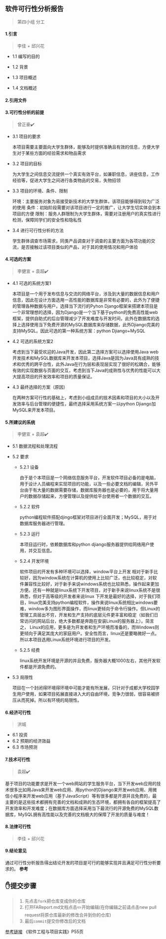 ## 软件可行性分析报告

> 第四小组 分工
#### 1.引言
> 李佳 + 邱兴花
* 1.1 编写的目的

* 1.2 背景

* 1.3 项目概述

* 1.4 文档概述
#### 2.引用文件
#### 3.可行性分析的前提
> 曾正豪:heavy_check_mark:
* 3.1 项目的要求

  本项目需要主要面向大学生群体，能够及时提供准确且有效的信息，方便大学生对于某些方面的经验需求和物品需求
* 3.2 项目的目标

  为大学生之间信息交流提供一个真实有效平台，如兼职信息，讲座信息，工作经验等，促进大学生之间进行各类物品的交易，失物招领
* 3.3 项目的环境、条件、限制

  环境：主要服务对象为易接受新技术的大学生群体，该项目能够得到较为广泛的使用
  条件：初始阶段需要对该项目进行一定的推广，让大学生切实体会到本项目的方便
  限制：服务人群限制为大学生群体，需要对注册用户的真实性进行检测，保障同学们的安全性和隐私性
* 3.4 进行可行性分析的方法

  学生群体调查市场需求，同类产品调查对于调查的主要方面为各项功能的交流，是否接触过该项目类似的产品，对于其的使用情况和用户体验
#### 4.可选的方案
> 李健宣 + 袁超:heavy_check_mark:
* 4.1 可选的系统方案1

  本项目是一个用于发布信息与交流的网络平台，涉及到大量的数据信息和用户信息，因此在设计方面选用一高性能的数据库是非常有必要的，此外为了便捷的管理各种数据与用户，选择当下流行的Pyhon Django框架来搭建本项目是一个非常理想的选择，因为Django是一个当下基于python的免费高性能web框架，提供自助式的后台管理减少了开发难度与开发时间，此外在数据库的选择上选择使用当下免费开源的MySQL数据库来存储数据，此外Djiango完美的支持MySQL。因此可选的第一种系统方案：python Djiango+MySQL
* 4.2 可选的系统方案2

  考虑到当下最受欢迎的Java开发，因此第二选择方案可以选择使用Java web开发技术和MySQL数据库来开发本项目，选择Java是因为Java具有成熟的技术和优秀的跨平台性，此外Java在行为层和表现层实现了很好的松耦合，能够有效的实现数据与页面的交互，考虑到当下Java的成熟性与优秀的性能可以大大提高项目的开发效率和项目的质量保证。
* 4.3 最终选择的方案（原因）

  在两种方案可行性的基础上，考虑到小组成员的技术因素和项目的大小以及开发效率与后台管理的便捷性，最终选择采用系统方案一以python Djiango加MySQL来开发本项目。
#### 5.所建议的系统
> 李健宣 + 袁超:heavy_check_mark:
* 5.1 数据流程和处理流程
* 5.2 要求
  * 5.2.1 设备
  
    由于是个本项目是一个网络信息服务平台，开发软件项目必备的是电脑，用于设计人员编程来实现项目的功能，以及一些必要文档的编辑，另外平台由于有大量的数据需要存储，数据库服务器也是必要的，用于将大量用户的数据存储起来，方便管理以及提供给平台使用者一个数据的交互。
  * 5.2.2 软件
  
    python编程软件搭配djingo框架对项目进行全面开发；MySQL，用于对数据库服务器进行管理。
  * 5.2.3 运行
  
    本项目运行时，依赖数据库和python djiango服务器提供给网络用户使用，并交互信息。
  * 5.2.4 开发环境
  
    软件项目的开发有多种环境可以选择，window平台上开发 相对于新手比较好，因为window系统在计算机的使用上比较广泛，也比较稳定，对软件兼容性比较好，对于新手来说windows系统也比较熟悉，操作起来更加方便。还有一种就是linux系统下开发项目，对于新手来说linux系统不是很熟悉，但对于高等级的开发者来说linux  下开发是最好的选择，对于我们项目，linux完美支持python编程软件，操作来说linux系统相比windows要难，window多为图形界面操作，而linux更倾向于命令行操作。但Linux的管理工具层出不穷，开发和生产支持的底层元件更丰富和稳定（如我们日常访问的网站后台，绝大多数都是奔跑在安装Linux的服务器上）。简言之，   Linux的应用，更多是为开发者和生产环境而准备的，而Windows则更倾向于满足其庞大的家庭用户。安全性而言，linux还是要略微好一点。所以本项目选用Linux系统环境进行项目的开发。
  * 5.2.5 经费
  
    linux系统开发环境是开源的并且免费，服务器大概1000左右，其他开发软件都是开源免费的。
 * 5.3 局限性
 
   项目在一个封闭得环境得环境中可能才能有所发展，只针对于成都大学校园学生用户使用，如果项目拓展直接进入大的自由环境，竞争力很弱，很容易被挤压从而死掉。所以有环境的局限性。
#### 6.经济可行性
> 洪城
* 6.1 投资
* 6.2 预期的经济效益
* 6.3 市场预测
#### 7.技术可行性
> 袁超:heavy_check_mark:

基于项目的功能要求是开发一个web网站的学生服务平台，当下开发web应用的技术很多比如用Java来开发web应用、用python的Djiango来开发web应用、用微信小程序来开发web应用（基于JavaScript）等有很多都是开源并且免费的，最主要的是这些技术都拥有完善的文档和成熟的生态环境，都拥有各自的框架提高了开发效率和开发难度；在数据库方面选择采用当下最流行的开源免费的MySQL数据库，MySQL拥有高性能以及完善的文档极大的保障了开发的质量与难度！
#### 8.法律可行性
> 李佳 + 邱兴花
#### 9.结论意见
通过可行性分析报告得出结论开发的项目是可行的能够实现并且满足可行性分析要求的。
**参考**
## :hand:提交步骤
> 1. 先点击`fork`把仓库变成你的仓库
> 2. 打开FAReport.md文档点击:pencil2:开始编辑(在你编辑之前请点击new pull request将原仓库最新的修改合并到你的仓库)
> 3. 最后`commit`提交你修改后的文档

[参考链接](https://max.book118.com/html/2017/0804/125872472.shtm)
《软件工程与项目实践》P55页
